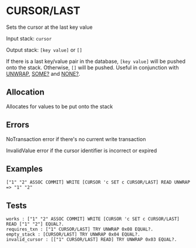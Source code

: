 # CURSOR/LAST

Sets the cursor at the last key value

Input stack: `cursor`

Output stack: `[key value]` or `[]`

If there is a last key/value pair in the database, `[key value]` will be pushed onto the stack.
Otherwise, `[]` will be pushed. Useful in conjunction with [UNWRAP](../UNWRAP.md),
[SOME?](../SOMEP.md) and [NONE?](../NONEP.md).

## Allocation

Allocates for values to be put onto the stack

## Errors

NoTransaction error if there's no current write transaction

InvalidValue error if the cursor identifier is incorrect or expired

## Examples

```
["1" "2" ASSOC COMMIT] WRITE [CURSOR 'c SET c CURSOR/LAST] READ UNWRAP => "1" "2"
```

## Tests

```test
works : ["1" "2" ASSOC COMMIT] WRITE [CURSOR 'c SET c CURSOR/LAST] READ ["1" "2"] EQUAL?.
requires_txn : ["1" CURSOR/LAST] TRY UNWRAP 0x08 EQUAL?.
empty_stack : [CURSOR/LAST] TRY UNWRAP 0x04 EQUAL?.
invalid_cursor : [["1" CURSOR/LAST] READ] TRY UNWRAP 0x03 EQUAL?.
```
